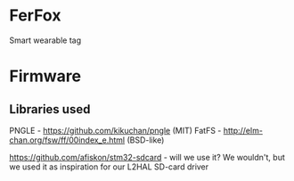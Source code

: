 # FerFox
Smart wearable tag

# Firmware

## Libraries used

PNGLE - https://github.com/kikuchan/pngle (MIT)
FatFS - http://elm-chan.org/fsw/ff/00index_e.html (BSD-like)

https://github.com/afiskon/stm32-sdcard - will we use it? We wouldn't, but we used it as inspiration for our L2HAL SD-card driver

